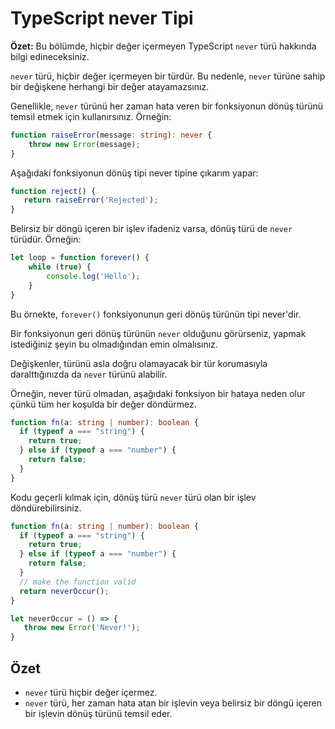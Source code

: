 # TypeScript never Tipi

**Özet:** Bu bölümde, hiçbir değer içermeyen TypeScript `never` türü hakkında bilgi edineceksiniz.

`never` türü, hiçbir değer içermeyen bir türdür. Bu nedenle, `never` türüne sahip bir değişkene herhangi bir değer atayamazsınız.

Genellikle, `never` türünü her zaman hata veren bir fonksiyonun dönüş türünü temsil etmek için kullanırsınız. Örneğin:

```ts
function raiseError(message: string): never {
    throw new Error(message);
}
```

Aşağıdaki fonksiyonun dönüş tipi never tipine çıkarım yapar:

```ts
function reject() { 
   return raiseError('Rejected');
}
```

Belirsiz bir döngü içeren bir işlev ifadeniz varsa, dönüş türü de `never` türüdür. Örneğin:

```ts
let loop = function forever() {
    while (true) {
        console.log('Hello');
    }
}
```

Bu örnekte, `forever()` fonksiyonunun geri dönüş türünün tipi never'dir.

Bir fonksiyonun geri dönüş türünün `never` olduğunu görürseniz, yapmak istediğiniz şeyin bu olmadığından emin olmalısınız.

Değişkenler, türünü asla doğru olamayacak bir tür korumasıyla daralttığınızda da `never` türünü alabilir.

Örneğin, never türü olmadan, aşağıdaki fonksiyon bir hataya neden olur çünkü tüm her koşulda bir değer döndürmez.

```ts
function fn(a: string | number): boolean {
  if (typeof a === "string") {
    return true;
  } else if (typeof a === "number") {
    return false;
  }   
}
```

Kodu geçerli kılmak için, dönüş türü `never` türü olan bir işlev döndürebilirsiniz.

```ts
function fn(a: string | number): boolean {
  if (typeof a === "string") {
    return true;
  } else if (typeof a === "number") {
    return false;
  }  
  // make the function valid
  return neverOccur();
}

let neverOccur = () => {
   throw new Error('Never!');
} 
```

## Özet
- `never` türü hiçbir değer içermez.
- `never` türü, her zaman hata atan bir işlevin veya belirsiz bir döngü içeren bir işlevin dönüş türünü temsil eder.
